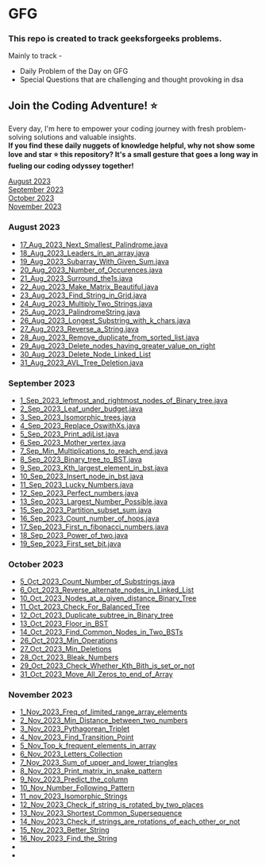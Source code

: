 # GFG
### This repo is created to track geeksforgeeks problems.

Mainly to track -
- Daily Problem of the Day on GFG
- Special Questions that are challenging and thought provoking in dsa

## Join the Coding Adventure! ⭐️

Every day, I'm here to empower your coding journey with fresh problem-solving solutions and valuable insights.  
**If you find these daily nuggets of knowledge helpful, why not show some love and star ⭐️ this repository? It's a small gesture that goes a long way in fueling our coding odyssey together!**

[August 2023](#august-2023)  
[September 2023](#september-2023)  
[October 2023](#october-2023)  
[November 2023](#november-2023)

### August 2023  
- [17_Aug_2023_Next_Smallest_Palindrome.java](https://github.com/divi-259/GFG/blob/main/Daily_GFG/August%202023%20POTD/17_Aug_2023_Next_Smallest_Palindrome.java)
- [18_Aug_2023_Leaders_in_an_array.java](https://github.com/divi-259/GFG/blob/main/Daily_GFG/August%202023%20POTD/18_Aug_2023_Leaders_in_an_array.java)
- [19_Aug_2023_Subarray_With_Given_Sum.java](https://github.com/divi-259/GFG/blob/main/Daily_GFG/August%202023%20POTD/19_Aug_2023_Subarray_With_Given_Sum.java)
- [20_Aug_2023_Number_of_Occurences.java](https://github.com/divi-259/GFG/blob/main/Daily_GFG/August%202023%20POTD/20_Aug_2023_Number_of_Occurences.java)
- [21_Aug_2023_Surround_the1s.java](https://github.com/divi-259/GFG/blob/main/Daily_GFG/August%202023%20POTD/21_Aug_2023_Surround_the1s.java)
- [22_Aug_2023_Make_Matrix_Beautiful.java](https://github.com/divi-259/GFG/blob/main/Daily_GFG/August%202023%20POTD/22_Aug_2023_Make_Matrix_Beautiful.java)
- [23_Aug_2023_Find_String_in_Grid.java](https://github.com/divi-259/GFG/blob/main/Daily_GFG/August%202023%20POTD/23_Aug_2023_Find_String_in_Grid.java)
- [24_Aug_2023_Multiply_Two_Strings.java](https://github.com/divi-259/GFG/blob/main/Daily_GFG/August%202023%20POTD/24_Aug_2023_Multiply_Two_Strings.java)
- [25_Aug_2023_PalindromeString.java](https://github.com/divi-259/GFG/blob/main/Daily_GFG/August%202023%20POTD/25_Aug_2023_PalindromeString.java)
- [26_Aug_2023_Longest_Substring_with_k_chars.java](https://github.com/divi-259/GFG/blob/main/Daily_GFG/August%202023%20POTD/26_Aug_2023_Longest_Substring_with_k_chars.java)
- [27_Aug_2023_Reverse_a_String.java](https://github.com/divi-259/GFG/blob/main/Daily_GFG/August%202023%20POTD/27_Aug_2023_Reverse_a_String.java)
- [28_Aug_2023_Remove_duplicate_from_sorted_list.java](https://github.com/divi-259/GFG/blob/main/Daily_GFG/August%202023%20POTD/28_Aug_2023_Remove_duplicate_from_sorted_list.java)
- [29_Aug_2023_Delete_nodes_having_greater_value_on_right](https://github.com/divi-259/GFG/blob/main/Daily_GFG/August%202023%20POTD/29_Aug_2023_Delete_nodes_having_greater_value_on_right.java)
- [30_Aug_2023_Delete_Node_Linked_List](https://github.com/divi-259/GFG/blob/main/Daily_GFG/August%202023%20POTD/30_Aug_2023_Delete_Node_Linked_List.java)
- [31_Aug_2023_AVL_Tree_Deletion.java](https://github.com/divi-259/GFG/blob/main/Daily_GFG/August%202023%20POTD/31_Aug_2023_AVL_Tree_Deletion.java)  


### September 2023  
- [1_Sep_2023_leftmost_and_rightmost_nodes_of_Binary_tree.java](https://github.com/divi-259/GFG/blob/main/Daily_GFG/September%202023%20POTD/1_Sep_2023_leftmost_and_rightmost_nodes_of_Binary_tree.java)
- [2_Sep_2023_Leaf_under_budget.java](https://github.com/divi-259/GFG/blob/main/Daily_GFG/September%202023%20POTD/2_Sep_2023_Leaf_under_budget.java)
- [3_Sep_2023_Isomorphic_trees.java](https://github.com/divi-259/GFG/blob/main/Daily_GFG/September%202023%20POTD/3_Sep_2023_Isomorphic_trees.java)
- [4_Sep_2023_Replace_OswithXs.java](https://github.com/divi-259/GFG/blob/main/Daily_GFG/September%202023%20POTD/4_Sep_2023_Replace_OswithXs.java)
- [5_Sep_2023_Print_adjList.java](https://github.com/divi-259/GFG/blob/main/Daily_GFG/September%202023%20POTD/5_Sep_2023_Print_adjList.java)
- [6_Sep_2023_Mother_vertex.java](https://github.com/divi-259/GFG/blob/main/Daily_GFG/September%202023%20POTD/6_Sep_2023_Mother_vertex.java)
- [7_Sep_Min_Multiplications_to_reach_end.java](https://github.com/divi-259/GFG/blob/main/Daily_GFG/September%202023%20POTD/7_Sep_Min_Multiplications_to_reach_end.java)
- [8_Sep_2023_Binary_tree_to_BST.java](https://github.com/divi-259/GFG/blob/main/Daily_GFG/September%202023%20POTD/8_Sep_2023_Binary_tree_to_BST.java)
- [9_Sep_2023_Kth_largest_element_in_bst.java](https://github.com/divi-259/GFG/blob/main/Daily_GFG/September%202023%20POTD/9_Sep_2023_Kth_largest_element_in_bst.java)
- [10_Sep_2023_Insert_node_in_bst.java](https://github.com/divi-259/GFG/blob/main/Daily_GFG/September%202023%20POTD/10_Sep_2023_Insert_node_in_bst.java)
- [11_Sep_2023_Lucky_Numbers.java](https://github.com/divi-259/GFG/blob/main/Daily_GFG/September%202023%20POTD/11_Sep_2023_Lucky_Numbers.java)
- [12_Sep_2023_Perfect_numbers.java](https://github.com/divi-259/GFG/blob/main/Daily_GFG/September%202023%20POTD/12_Sep_2023_Perfect_numbers.java)
- [13_Sep_2023_Largest_Number_Possible.java](https://github.com/divi-259/GFG/blob/main/Daily_GFG/September%202023%20POTD/13_Sep_2023_Largest_Number_Possible.java)
- [15_Sep_2023_Partition_subset_sum.java](https://github.com/divi-259/GFG/blob/main/Daily_GFG/September%202023%20POTD/15_Sep_2023_Partition_subset_sum.java)
- [16_Sep_2023_Count_number_of_hops.java](https://github.com/divi-259/GFG/blob/main/Daily_GFG/September%202023%20POTD/16_Sep_2023_Count_number_of_hops.java)
- [17_Sep_2023_First_n_fibonacci_numbers.java](https://github.com/divi-259/GFG/blob/main/Daily_GFG/September%202023%20POTD/17_Sep_2023_First_n_fibonacci_numbers.java)
- [18_Sep_2023_Power_of_two.java](https://github.com/divi-259/GFG/blob/main/Daily_GFG/September%202023%20POTD/18_Sep_2023_Power_of_two.java)
- [19_Sep_2023_First_set_bit.java](https://github.com/divi-259/GFG/blob/main/Daily_GFG/September%202023%20POTD/19_Sep_2023_First_set_bit.java)  

### October 2023  
- [5_Oct_2023_Count_Number_of_Substrings.java](https://github.com/divi-259/GFG/blob/main/Daily_GFG/October%202023%20POTD/5_Oct_2023_Count_Number_of_Substrings.java)
- [6_Oct_2023_Reverse_alternate_nodes_in_Linked_List](https://github.com/divi-259/GFG/blob/main/Daily_GFG/October%202023%20POTD/6_Oct_2023_Reverse_alternate_nodes_in_Linked_List.java)
- [10_Oct_2023_Nodes_at_a_given_distance_Binary_Tree](https://github.com/divi-259/GFG/blob/main/Daily_GFG/October%202023%20POTD/10_Oct_2023_Nodes_at_a_given_distance_Binary_Tree)
- [11_Oct_2023_Check_For_Balanced_Tree](https://github.com/divi-259/GFG/blob/main/Daily_GFG/October%202023%20POTD/11_Oct_2023_Check_For_Balanced_Tree.java)
- [12_Oct_2023_Duplicate_subtree_in_Binary_tree](https://github.com/divi-259/GFG/blob/main/Daily_GFG/October%202023%20POTD/12_Oct_2023_Duplicate_subtree_in_Binary_tree.java)
- [13_Oct_2023_Floor_in_BST](https://github.com/divi-259/GFG/blob/main/Daily_GFG/October%202023%20POTD/13_Oct_2023_Floor_in_BST.java)
- [14_Oct_2023_Find_Common_Nodes_in_Two_BSTs](https://github.com/divi-259/GFG/blob/main/Daily_GFG/October%202023%20POTD/14_Oct_2023_Find_Common_Nodes_in_Two_BSTs.java)
- [26_Oct_2023_Min_Operations](https://github.com/divi-259/GFG/blob/main/Daily_GFG/October%202023%20POTD/26_Oct_2023_Min_Operations.java)
- [27_Oct_2023_Min_Deletions](https://github.com/divi-259/GFG/blob/main/Daily_GFG/October%202023%20POTD/27_Oct_2023_Min_Deletions.java)
- [28_Oct_2023_Bleak_Numbers](https://github.com/divi-259/GFG/blob/main/Daily_GFG/October%202023%20POTD/28_Oct_2023_Bleak_Numbers.java)
- [29_Oct_2023_Check_Whether_Kth_Bith_is_set_or_not](https://github.com/divi-259/GFG/blob/main/Daily_GFG/October%202023%20POTD/29_Oct_2023_Check_Whether_Kth_Bith_is_set_or_not.java)
- [31_Oct_2023_Move_All_Zeros_to_end_of_Array](https://github.com/divi-259/GFG/blob/main/Daily_GFG/October%202023%20POTD/31_Oct_2023_Move_All_Zeros_to_end_of_Array.java)

### November 2023
- [1_Nov_2023_Freq_of_limited_range_array_elements](https://github.com/divi-259/GFG/blob/main/Daily_GFG/November%202023%20POTD/1_Nov_2023_Freq_of_limited_range_array_elements.java)
- [2_Nov_2023_Min_Distance_between_two_numbers](https://github.com/divi-259/GFG/blob/main/Daily_GFG/November%202023%20POTD/2_Nov_2023_Min_Distance_between_two_numbers.java)
- [3_Nov_2023_Pythagorean_Triplet](https://github.com/divi-259/GFG/blob/main/Daily_GFG/November%202023%20POTD/3_Nov_2023_Pythagorean_Triplet.java)
- [4_Nov_2023_Find_Transition_Point](https://github.com/divi-259/GFG/blob/main/Daily_GFG/November%202023%20POTD/4_Nov_2023_Find_Transition_Point.java)
- [5_Nov_Top_k_frequent_elements_in_array](https://github.com/divi-259/GFG/blob/main/Daily_GFG/November%202023%20POTD/Top_k_frequent_elements_in_array.java)
- [6_Nov_2023_Letters_Collection](https://github.com/divi-259/GFG/blob/main/Daily_GFG/November%202023%20POTD/6_Nov_2023_Letters_Collection.java)
- [7_Nov_2023_Sum_of_upper_and_lower_triangles](https://github.com/divi-259/GFG/blob/main/Daily_GFG/November%202023%20POTD/7_Nov_2023_Sum_of_upper_and_lower_triangles.java)
- [8_Nov_2023_Print_matrix_in_snake_pattern](https://github.com/divi-259/GFG/blob/main/Daily_GFG/November%202023%20POTD/8_Nov_2023_Print_matrix_in_snake_pattern.java)
- [9_Nov_2023_Predict_the_column](https://github.com/divi-259/GFG/blob/main/Daily_GFG/November%202023%20POTD/9_Nov_2023_Predict_the_column.java)
- [10_Nov_Number_Following_Pattern](https://github.com/divi-259/GFG/blob/main/Daily_GFG/November%202023%20POTD/10_Nov_Number_Following_Pattern.java)
- [11_nov_2023_Isomorphic_Strings](https://github.com/divi-259/GFG/blob/main/Daily_GFG/November%202023%20POTD/11_nov_2023_Isomorphic_Strings.java)
 - [12_Nov_2023_Check_if_string_is_rotated_by_two_places](https://github.com/divi-259/GFG/blob/main/Daily_GFG/November%202023%20POTD/12_Nov_2023_Check_if_string_is_rotated_by_two_places.java)
 - [13_Nov_2023_Shortest_Common_Supersequence](https://github.com/divi-259/GFG/blob/main/Daily_GFG/November%202023%20POTD/13_Nov_2023_Shortest_Common_Supersequence.java)
 - [14_Nov_2023_Check_if_strings_are_rotations_of_each_other_or_not](https://github.com/divi-259/GFG/blob/main/Daily_GFG/November%202023%20POTD/14_Nov_2023_Check_if_strings_are_rotations_of_each_other_or_not.java)
 - [15_Nov_2023_Better_String](https://github.com/divi-259/GFG/blob/main/Daily_GFG/November%202023%20POTD/15_Nov_2023_Better_String.java)
 - [16_Nov_2023_Find_the_String](https://github.com/divi-259/GFG/blob/main/Daily_GFG/November%202023%20POTD/16_Nov_2023_Find_the_String.java)
 - []()
 - []()